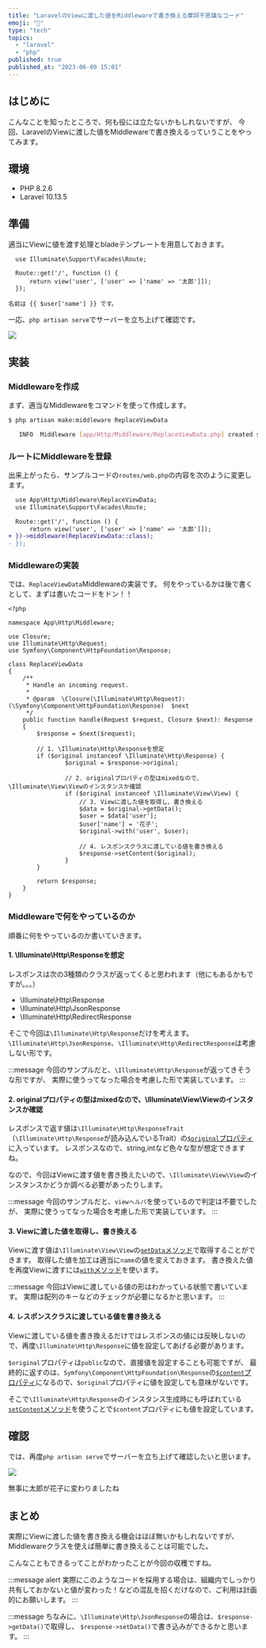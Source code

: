 ```yaml
---
title: "LaravelのViewに渡した値をMiddlewareで書き換える摩訶不思議なコード"
emoji: "🎃"
type: "tech"
topics:
  - "laravel"
  - "php"
published: true
published_at: "2023-06-09 15:01"
---
```


## はじめに

こんなことを知ったところで、何も役には立たないかもしれないですが、
今回、LaravelのViewに渡した値をMiddlewareで書き換えるっていうことをやってみます。

## 環境

- PHP 8.2.6
- Laravel 10.13.5

## 準備

適当にViewに値を渡す処理とbladeテンプレートを用意しておきます。

```php:routes/web.php
  use Illuminate\Support\Facades\Route;

  Route::get('/', function () {
      return view('user', ['user' => ['name' => '太郎']]);
  });
```

```php:resources/views/user.blade.php
名前は {{ $user['name'] }} です。
```


一応、`php artisan serve`でサーバーを立ち上げて確認です。

![](https://storage.googleapis.com/zenn-user-upload/f8119cefa54f-20230609.png)

## 実装

### Middlewareを作成

まず、適当なMiddlewareをコマンドを使って作成します。

```bash
$ php artisan make:middleware ReplaceViewData

   INFO  Middleware [app/Http/Middleware/ReplaceViewData.php] created successfully. 
```

### ルートにMiddlewareを登録

出来上がったら、サンプルコードの`routes/web.php`の内容を次のように変更します。

```diff php:routes/web.php
  use App\Http\Middleware\ReplaceViewData;
  use Illuminate\Support\Facades\Route;

  Route::get('/', function () {
      return view('user', ['user' => ['name' => '太郎']]);
+ })->middleware(ReplaceViewData::class);
- });
```

### Middlewareの実装

では、`ReplaceViewData`Middlewareの実装です。
何をやっているかは後で書くとして、まずは書いたコードをドン！！

```php:app/Http/Middleware/ReplaceViewData.php
<?php

namespace App\Http\Middleware;

use Closure;
use Illuminate\Http\Request;
use Symfony\Component\HttpFoundation\Response;

class ReplaceViewData
{
    /**
     * Handle an incoming request.
     *
     * @param  \Closure(\Illuminate\Http\Request): (\Symfony\Component\HttpFoundation\Response)  $next
     */
    public function handle(Request $request, Closure $next): Response
    {
        $response = $next($request);

        // 1. \Illuminate\Http\Responseを想定
        if ($original instanceof \Illuminate\Http\Response) {
                $original = $response->original;
        
                // 2. originalプロパティの型はmixedなので、\Illuminate\View\Viewのインスタンスか確認
                if ($original instanceof \Illuminate\View\View) {
                    // 3. Viewに渡した値を取得し、書き換える
                    $data = $original->getData();
                    $user = $data['user'];
                    $user['name'] = '花子';
                    $original->with('user', $user);

                    // 4. レスポンスクラスに渡している値を書き換える
                    $response->setContent($original);
                }
        }
        
        return $response;
    }
}
```

### Middlewareで何をやっているのか

順番に何をやっているのか書いていきます。

#### 1. \Illuminate\Http\Responseを想定

レスポンスは次の3種類のクラスが返ってくると思われます（他にもあるかもですが。。。）

- \Illuminate\Http\Response
- \Illuminate\Http\JsonResponse
- \Illuminate\Http\RedirectResponse

そこで今回は`\Illuminate\Http\Response`だけを考えます。
`\Illuminate\Http\JsonResponse`、`\Illuminate\Http\RedirectResponse`は考慮しない形です。

:::message
今回のサンプルだと、`\Illuminate\Http\Response`が返ってきそうな形ですが、
実際に使うってなった場合を考慮した形で実装しています。
:::

#### 2. originalプロパティの型はmixedなので、\Illuminate\View\Viewのインスタンスか確認

レスポンスで返す値は`\Illuminate\Http\ResponseTrait`（`\Illuminate\Http\Response`が読み込んでいるTrait）の[`$original`プロパティ](https://github.com/laravel/framework/blob/v10.13.5/src/Illuminate/Http/ResponseTrait.php#L11-L16)に入っています。
レスポンスなので、string,intなど色々な型が想定できますね。

なので、今回はViewに渡す値を書き換えたいので、`\Illuminate\View\View`のインスタンスかどうか調べる必要があったりします。

:::message
今回のサンプルだと、`viewヘルパ`を使っているので判定は不要でしたが、
実際に使うってなった場合を考慮した形で実装しています。
:::

#### 3. Viewに渡した値を取得し、書き換える

Viewに渡す値は`\Illuminate\View\View`の[`getData`メソッド](https://github.com/laravel/framework/blob/v10.13.5/src/Illuminate/View/View.php#L313-L316)で取得することができます。
取得した値を加工は適当に`name`の値を変えておきます。
書き換えた値を再度Viewに渡すには[`with`メソッド](https://github.com/laravel/framework/blob/v10.13.5/src/Illuminate/View/View.php#L237-L246)を使います。

:::message
今回はViewに渡している値の形はわかっている状態で書いています。
実際は配列のキーなどのチェックが必要になるかと思います。
:::

#### 4. レスポンスクラスに渡している値を書き換える

Viewに渡している値を書き換えるだけではレスポンスの値には反映しないので、再度`\Illuminate\Http\Response`に値を設定してあげる必要があります。

`$original`プロパティは`public`なので、直接値を設定することも可能ですが、
最終的に返すのは、`Symfony\Component\HttpFoundation\Response`の[`$content`プロパティ](https://github.com/symfony/http-foundation/blob/6.3/Response.php#L403-L413)になるので、`$original`プロパティに値を設定しても意味がないです。

そこで`\Illuminate\Http\Response`のインスタンス生成時にも呼ばれている[`setContent`メソッド](https://github.com/laravel/framework/blob/v10.13.5/src/Illuminate/Http/Response.php#LL48C3-L48C3)を使うことで`$content`プロパティにも値を設定しています。

## 確認

では、再度`php artisan serve`でサーバーを立ち上げて確認したいと思います。

![](https://storage.googleapis.com/zenn-user-upload/a178640901ff-20230609.png)

無事に太郎が花子に変わりましたね

## まとめ

実際にViewに渡した値を書き換える機会はほぼ無いかもしれないですが、
Middlewareクラスを使えば簡単に書き換えることは可能でした。

こんなこともできるってことがわかったことが今回の収穫ですね。

:::message alert
実際にこのようなコードを採用する場合は、組織内でしっかり共有しておかないと値が変わった！などの混乱を招くだけなので、ご利用は計画的にお願いします。
:::

:::message
ちなみに、`\Illuminate\Http\JsonResponse`の場合は、`$response->getData()`で取得し、
`$response->setData()`で書き込みができるかと思います。
:::